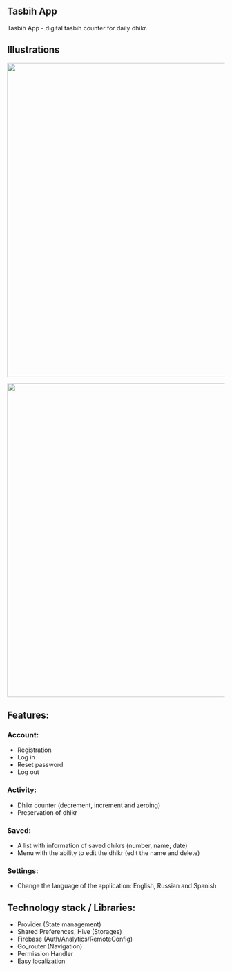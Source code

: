## Tasbih App
Tasbih App - digital tasbih counter for daily dhikr.

## Illustrations
<p align="center">
      <img src="https://i.ibb.co.com/mFCFJrK/Tasbih-App-Workflow.png" width="726">
</p>

<p align="center">
      <img src="https://i.ibb.co.com/1vdHsRb/Tasbih-App-Workflow-1.png" width="726">
</p>

## Features:

### Account: 
- Registration
- Log in
- Reset password
- Log out

### Activity:
- Dhikr counter (decrement, increment and zeroing)
- Preservation of dhikr

### Saved:
- A list with information of saved dhikrs (number, name, date)
- Menu with the ability to edit the dhikr (edit the name and delete)

### Settings:
- Change the language of the application: English, Russian and Spanish

## Technology stack / Libraries:
- Provider (State management)
- Shared Preferences, Hive (Storages)
- Firebase (Auth/Analytics/RemoteConfig)
- Go_router (Navigation)
- Permission Handler
- Easy localization
